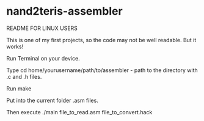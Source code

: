 # nand2teris-assembler
README FOR LINUX USERS

This is one of my first projects, so the code may not be well readable. But it works!

Run Terminal on your device.

Type 
	cd home/yourusername/path/to/assembler - path to the directory with .c and .h files.

Run
	make

Put into the current folder .asm files.

Then execute
	./main	file_to_read.asm file_to_convert.hack
